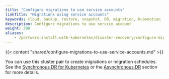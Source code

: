 ```yaml
---
title: "Configure migrations to use service accounts"
linkTitle: "Migrations using service accounts"
keywords: cloud, backup, restore, snapshot, DR, migration, kubemotion
description: Configure migrations to use service account
weight: 300
aliases:
    - /portworx-install-with-kubernetes/disaster-recovery/configure-migrations-to-use-service-accounts/
---
```

{{< content "shared/configure-migrations-to-use-service-accounts.md" >}}

You can use this cluster pair to create migrations or migration schedules.
See the [Synchronous DR for Kubernetes](/operations/operate-kubernetes/disaster-recovery/px-metro/) or the [Asynchronous DR](/operations/operate-kubernetes/disaster-recovery/async-dr/) section for more details.
